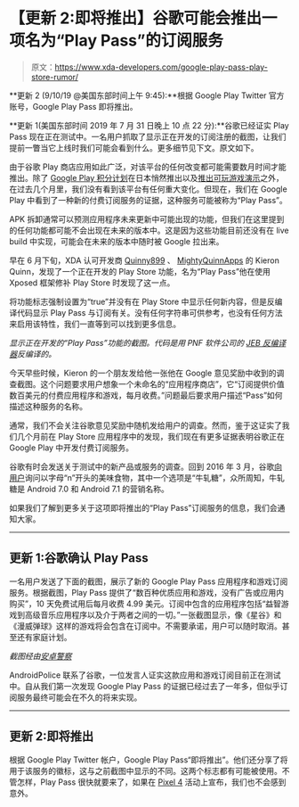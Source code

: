 # 【更新 2:即将推出】谷歌可能会推出一项名为“Play Pass”的订阅服务

> 原文：<https://www.xda-developers.com/google-play-pass-play-store-rumor/>

**更新 2 (9/10/19 @美国东部时间上午 9:45):**根据 Google Play Twitter 官方账号，Google Play Pass 即将推出。

**更新 1(美国东部时间 2019 年 7 月 31 日晚上 10 点 22 分):**谷歌已经证实 Play Pass 现在正在测试中。一名用户抓取了显示正在开发的订阅注册的截图，让我们提前一瞥当它上线时我们可能会看到什么。更多细节见下文。原文如下。

由于谷歌 Play 商店应用如此广泛，对该平台的任何改变都可能需要数月时间才能推出。除了 [Google Play 积分计划](https://www.xda-developers.com/google-play-points-rewards-program-japan/)在日本悄然推出以及[推出可玩游戏演示](https://www.xda-developers.com/playable-game-demo-google-play-store/)之外，在过去几个月里，我们没有看到该平台有任何重大变化。但现在，我们在 Google Play 中看到了一种新的付费订阅服务的证据，这种服务可能被称为“Play Pass”。

APK 拆卸通常可以预测应用程序未来更新中可能出现的功能，但我们在这里提到的任何功能都可能不会出现在未来的版本中。这是因为这些功能目前还没有在 live build 中实现，可能会在未来的版本中随时被 Google 拉出来。

早在 6 月下旬，XDA 认可开发商 [Quinny899](https://forum.xda-developers.com/member.php?u=3563640) 、 [MightyQuinnApps](https://kieronquinn.co.uk/) 的 Kieron Quinn，发现了一个正在开发的 Play Store 功能，名为“Play Pass”他在使用 Xposed 框架修补 Play Store 时发现了这一点。

将功能标志强制设置为“true”并没有在 Play Store 中显示任何新内容，但是反编译代码显示 Play Pass 与订阅有关。没有任何字符串可供参考，也没有任何方法来启用该特性，我们一直等到可以找到更多信息。

*显示正在开发的“Play Pass”功能的截图。代码是用 PNF 软件公司的 [JEB 反编译器](https://www.pnfsoftware.com/?aid=xdadev)反编译的。*

今天早些时候，Kieron 的一个朋友发给他一张他在 Google 意见奖励中收到的调查截图。这个问题要求用户想象一个未命名的“应用程序商店”，它“订阅提供价值数百美元的付费应用程序和游戏，每月收费。”问题最后要求用户描述“Pass”如何描述这种服务的名称。

通常，我们不会关注谷歌意见奖励中随机发给用户的调查。然而，鉴于这证实了我们几个月前在 Play Store 应用程序中的发现，我们现在有更多证据表明谷歌正在 Google Play 中开发付费订阅服务。

谷歌有时会发送关于测试中的新产品或服务的调查。回到 2016 年 3 月，谷歌[向用户](https://www.androidpolice.com/2016/03/15/google-opinion-rewards-is-asking-users-about-possible-names-for-android-n/)询问以字母“n”开头的美味食物，其中一个选项是“牛轧糖”，众所周知，牛轧糖是 Android 7.0 和 Android 7.1 的营销名称。

如果我们了解到更多关于这项即将推出的“Play Pass”订阅服务的信息，我们会通知大家。

* * *

## 更新 1:谷歌确认 Play Pass

一名用户发送了下面的截图，展示了新的 Google Play Pass 应用程序和游戏订阅服务。根据截图，Play Pass 提供了“数百种优质应用和游戏，没有广告或应用内购买”，10 天免费试用后每月收费 4.99 美元。订阅中包含的应用程序包括“益智游戏到高级音乐应用程序以及介于两者之间的一切。”一张截图显示，像《星谷》和《漫威弹球》这样的游戏将会包含在订阅中。不需要承诺，用户可以随时取消。甚至还有家庭计划。

*截图经由[安卓警察](https://www.androidpolice.com/2019/07/31/google-play-pass-testing/)*

AndroidPolice 联系了谷歌，一位发言人证实这款应用和游戏订阅目前正在测试中。自从我们第一次发现 Google Play Pass 的证据已经过去了一年多，但似乎订阅服务最终可能会在不久的将来实现。

* * *

## 更新 2:即将推出

根据 Google Play Twitter 帐户，Google Play Pass“即将推出”。他们还分享了将用于该服务的徽标，这与之前截图中显示的不同。这两个标志都有可能被使用。不管怎样，Play Pass 很快就要来了，如果在 [Pixel 4](https://www.xda-developers.com/google-pixel-4-xl-leaked-comparison-black-white-colors/) 活动上宣布，我们也不会感到意外。